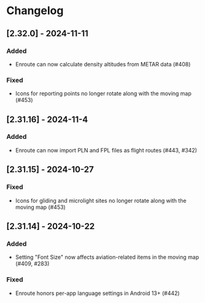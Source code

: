 # Changelog

## [2.32.0] - 2024-11-11

### Added
- Enroute can now calculate density altitudes from METAR data (#408)


### Fixed
- Icons for reporting points no longer rotate along with the moving map (#453)


## [2.31.16] - 2024-11-4

### Added
- Enroute can now import PLN and FPL files as flight routes (#443, #342)


## [2.31.15] - 2024-10-27

### Fixed
- Icons for gliding and microlight sites no longer rotate along with the moving map (#453)


## [2.31.14] - 2024-10-22

### Added
- Setting "Font Size" now affects aviation-related items in the moving map (#409, #283)

### Fixed
- Enroute honors per-app language settings in Android 13+ (#442)
